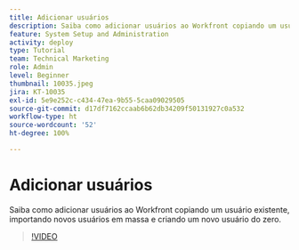 ```yaml
---
title: Adicionar usuários
description: Saiba como adicionar usuários ao Workfront copiando um usuário existente, importando novos usuários em massa e criando um novo usuário do zero.
feature: System Setup and Administration
activity: deploy
type: Tutorial
team: Technical Marketing
role: Admin
level: Beginner
thumbnail: 10035.jpeg
jira: KT-10035
exl-id: 5e9e252c-c434-47ea-9b55-5caa09029505
source-git-commit: d17df7162ccaab6b62db34209f50131927c0a532
workflow-type: ht
source-wordcount: '52'
ht-degree: 100%

---
```


# Adicionar usuários

Saiba como adicionar usuários ao Workfront copiando um usuário existente, importando novos usuários em massa e criando um novo usuário do zero.

>[!VIDEO](https://video.tv.adobe.com/v/3447048/?quality=12&learn=on&enablevpops&captions=por_br)

